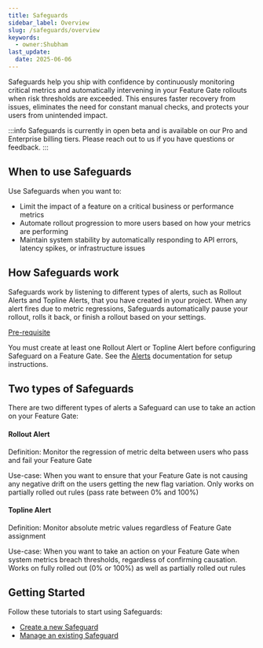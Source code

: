 ```yaml
---
title: Safeguards
sidebar_label: Overview
slug: /safeguards/overview
keywords:
  - owner:Shubham
last_update:
  date: 2025-06-06
---
```


Safeguards help you ship with confidence by continuously monitoring critical metrics and automatically intervening in your Feature Gate rollouts when risk thresholds are exceeded. This ensures faster recovery from issues, eliminates the need for constant manual checks, and protects your users from unintended impact.

:::info
Safeguards is currently in open beta and is available on our Pro and Enterprise billing tiers. Please reach out to us if you have questions or feedback.
:::

## When to use Safeguards
Use Safeguards when you want to:
- Limit the impact of a feature on a critical business or performance metrics
- Automate rollout progression to more users based on how your metrics are performing
- Maintain system stability by automatically responding to API errors, latency spikes, or infrastructure issues

## How Safeguards work
Safeguards work by listening to different types of alerts, such as Rollout Alerts and Topline Alerts, that you have created in your project. When any alert fires due to metric regressions, Safeguards automatically pause your rollout, rolls it back, or finish a rollout based on your settings.

<u> Pre-requisite </u>

You must create at least one Rollout Alert or Topline Alert before configuring Safeguard on a Feature Gate. See the [Alerts](/product-analytics/alerts) documentation for setup instructions.

## Two types of Safeguards
There are two different types of alerts a Safeguard can use to take an action on your Feature Gate:

#### Rollout Alert
Definition: Monitor the regression of metric delta between users who pass and fail your Feature Gate

Use-case: When you want to ensure that your Feature Gate is not causing any negative drift on the users getting the new flag variation. Only works on partially rolled out rules (pass rate between 0% and 100%)

#### Topline Alert
Definition: Monitor absolute metric values regardless of Feature Gate assignment

Use-case: When you want to take an action on your Feature Gate when system metrics breach thresholds, regardless of confirming causation. Works on fully rolled out (0% or 100%) as well as partially rolled out rules

## Getting Started
Follow these tutorials to start using Safeguards:

- [Create a new Safeguard](/safeguards/create)
- [Manage an existing Safeguard](/safeguards/manage)
